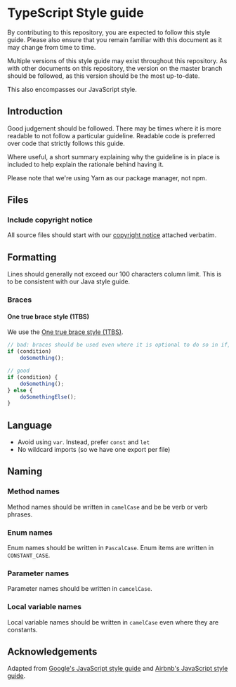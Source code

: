 # TypeScript Style guide

By contributing to this repository, you are expected to follow this style guide. Please also ensure that you remain familiar with this document as it may change from time to time.

Multiple versions of this style guide may exist throughout this repository. As with other documents on this repository,
the version on the master branch should be followed, as this version should be the most up-to-date.

This also encompasses our JavaScript style.

## Introduction

Good judgement should be followed. There may be times where it is more readable to not follow a particular guideline.
Readable code is preferred over code that strictly follows this guide.

Where useful, a short summary explaining why the guideline is in place is included to help explain the rationale behind having it.

Please note that we're using Yarn as our package manager, not npm.

## Files

### Include copyright notice

All source files should start with our [copyright notice](https://github.com/Project-Books/book-project/blob/react-login-558/COPYRIGHT) attached verbatim.

## Formatting

Lines should generally not exceed our 100 characters column limit. This is to be consistent with our Java style guide.

### Braces

#### One true brace style (1TBS)

We use the [One true brace style (1TBS)](https://en.wikipedia.org/wiki/Indentation_style#Variant:_1TBS_(OTBS)).

```ts
// bad: braces should be used even where it is optional to do so in if, else if, while and do statements
if (condition)
    doSomething();

// good
if (condition) {
    doSomething();
} else {
    doSomethingElse();
}
```

## Language

- Avoid using `var`. Instead, prefer `const` and `let`
- No wildcard imports (so we have one export per file)

## Naming

### Method names

Method names should be written in `camelCase` and be be verb or verb phrases.

### Enum names

Enum names should be written in `PascalCase`. Enum items are written in `CONSTANT_CASE`.

### Parameter names

Parameter names should be written in `camcelCase`.

### Local variable names

Local variable names should be written in `camelCase` even where they are constants.

## Acknowledgements

Adapted from [Google's JavaScript style guide](https://google.github.io/styleguide/jsguide.html) and [Airbnb's JavaScript style guide](https://github.com/airbnb/javascript/blob/master/README.md).
